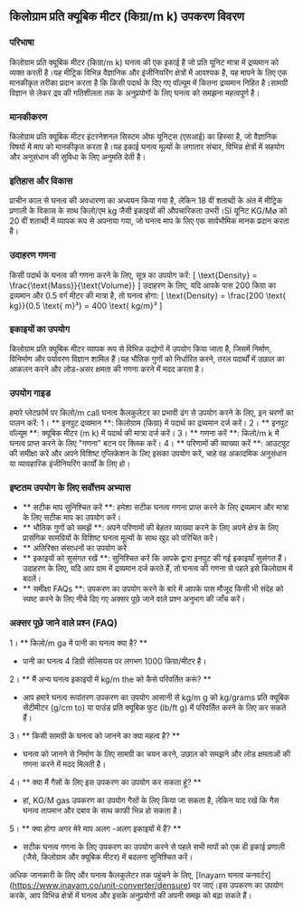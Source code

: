 ## किलोग्राम प्रति क्यूबिक मीटर (किग्रा/m k) उपकरण विवरण

### परिभाषा
किलोग्राम प्रति क्यूबिक मीटर (किग्रा/m k) घनत्व की एक इकाई है जो प्रति यूनिट मात्रा में द्रव्यमान को व्यक्त करती है।यह मीट्रिक विभिन्न वैज्ञानिक और इंजीनियरिंग क्षेत्रों में आवश्यक है, यह मापने के लिए एक मानकीकृत तरीका प्रदान करता है कि किसी पदार्थ के दिए गए वॉल्यूम में कितना द्रव्यमान निहित है।सामग्री विज्ञान से लेकर द्रव की गतिशीलता तक के अनुप्रयोगों के लिए घनत्व को समझना महत्वपूर्ण है।

### मानकीकरण
किलोग्राम प्रति क्यूबिक मीटर इंटरनेशनल सिस्टम ऑफ यूनिट्स (एसआई) का हिस्सा है, जो वैज्ञानिक विषयों में माप को मानकीकृत करता है।यह इकाई घनत्व मूल्यों के लगातार संचार, विभिन्न क्षेत्रों में सहयोग और अनुसंधान की सुविधा के लिए अनुमति देती है।

### इतिहास और विकास
प्राचीन काल से घनत्व की अवधारणा का अध्ययन किया गया है, लेकिन 18 वीं शताब्दी के अंत में मीट्रिक प्रणाली के विकास के साथ किलो/एम kg जैसी इकाइयों की औपचारिकता उभरी।SI यूनिट KG/Mø को 20 वीं शताब्दी में व्यापक रूप से अपनाया गया, जो घनत्व माप के लिए एक सार्वभौमिक मानक प्रदान करता है।

### उदाहरण गणना
किसी पदार्थ के घनत्व की गणना करने के लिए, सूत्र का उपयोग करें:
\[ \text{Density} = \frac{\text{Mass}}{\text{Volume}} \]
उदाहरण के लिए, यदि आपके पास 200 किग्रा का द्रव्यमान और 0.5 वर्ग मीटर की मात्रा है, तो घनत्व होगा:
\[ \text{Density} = \frac{200 \text{ kg}}{0.5 \text{ m}³} = 400 \text{ kg/m}³ \]

### इकाइयों का उपयोग
किलोग्राम प्रति क्यूबिक मीटर व्यापक रूप से विभिन्न उद्योगों में उपयोग किया जाता है, जिसमें निर्माण, विनिर्माण और पर्यावरण विज्ञान शामिल हैं।यह भौतिक गुणों को निर्धारित करने, तरल पदार्थों में उछाल का आकलन करने और लोड-असर क्षमता की गणना करने में मदद करता है।

### उपयोग गाइड
हमारे प्लेटफ़ॉर्म पर किलो/m call घनत्व कैलकुलेटर का प्रभावी ढंग से उपयोग करने के लिए, इन चरणों का पालन करें:
1। ** इनपुट द्रव्यमान **: किलोग्राम (किग्रा) में पदार्थ का द्रव्यमान दर्ज करें।
2। ** इनपुट वॉल्यूम **: क्यूबिक मीटर (m k) में पदार्थ की मात्रा दर्ज करें।
3। ** गणना करें **: किलो/m k में घनत्व प्राप्त करने के लिए "गणना" बटन पर क्लिक करें।
4। ** परिणामों की व्याख्या करें **: आउटपुट की समीक्षा करें और अपने विशिष्ट एप्लिकेशन के लिए इसका उपयोग करें, चाहे वह अकादमिक अनुसंधान या व्यावहारिक इंजीनियरिंग कार्यों के लिए हो।

### इष्टतम उपयोग के लिए सर्वोत्तम अभ्यास
- ** सटीक माप सुनिश्चित करें **: हमेशा सटीक घनत्व गणना प्राप्त करने के लिए द्रव्यमान और मात्रा के लिए सटीक माप का उपयोग करें।
- ** भौतिक गुणों को समझें **: अपने परिणामों की बेहतर व्याख्या करने के लिए अपने क्षेत्र के लिए प्रासंगिक सामग्रियों के विशिष्ट घनत्व मूल्यों के साथ खुद को परिचित करें।
- ** अतिरिक्त संसाधनों का उपयोग करें
- ** इकाइयों को सुसंगत रखें **: सुनिश्चित करें कि आपके द्वारा इनपुट की गई इकाइयाँ सुसंगत हैं।उदाहरण के लिए, यदि आप ग्राम में द्रव्यमान दर्ज करते हैं, तो घनत्व की गणना से पहले इसे किलोग्राम में बदलें।
- ** समीक्षा FAQs **: उपकरण का उपयोग करने के बारे में आपके पास मौजूद किसी भी संदेह को स्पष्ट करने के लिए नीचे दिए गए अक्सर पूछे जाने वाले प्रश्न अनुभाग की जाँच करें।

### अक्सर पूछे जाने वाले प्रश्न (FAQ)

1। ** किलो/m ga में पानी का घनत्व क्या है? **
- पानी का घनत्व 4 डिग्री सेल्सियस पर लगभग 1000 किग्रा/मीटर है।

2। ** मैं अन्य घनत्व इकाइयों में kg/m the को कैसे परिवर्तित करूं? **
- आप हमारे घनत्व रूपांतरण उपकरण का उपयोग आसानी से kg/m g को kg/grams प्रति क्यूबिक सेंटीमीटर (g/cm to) या पाउंड प्रति क्यूबिक फुट (lb/ft g) में परिवर्तित करने के लिए कर सकते हैं।

3। ** किसी सामग्री के घनत्व को जानने का क्या महत्व है? **
- घनत्व को जानने से निर्माण के लिए सामग्री का चयन करने, उछाल को समझने और लोड क्षमताओं की गणना करने में मदद मिलती है।

4। ** क्या मैं गैसों के लिए इस उपकरण का उपयोग कर सकता हूं? **
- हां, KG/M gas उपकरण का उपयोग गैसों के लिए किया जा सकता है, लेकिन याद रखें कि गैस घनत्व तापमान और दबाव के साथ काफी भिन्न हो सकता है।

5। ** क्या होगा अगर मेरे माप अलग -अलग इकाइयों में हैं? **
- सटीक घनत्व गणना के लिए उपकरण का उपयोग करने से पहले सभी मापों को एक ही इकाई प्रणाली (जैसे, किलोग्राम और क्यूबिक मीटर) में बदलना सुनिश्चित करें।

अधिक जानकारी के लिए और घनत्व कैलकुलेटर तक पहुंचने के लिए, [Inayam घनत्व कनवर्टर] (https://www.inayam.co/unit-converter/densure) पर जाएं।इस उपकरण का उपयोग करके, आप विभिन्न क्षेत्रों में घनत्व और इसके अनुप्रयोगों की अपनी समझ को बढ़ा सकते हैं।